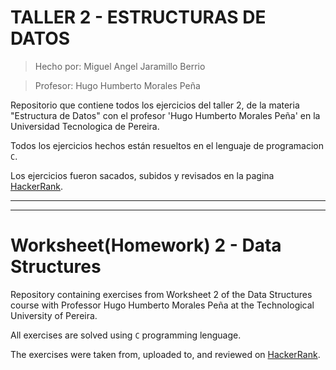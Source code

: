 # TALLER 2 - ESTRUCTURAS DE DATOS

> Hecho por: Miguel Angel Jaramillo Berrio

>Profesor: Hugo Humberto Morales Peña

Repositorio que contiene todos los ejercicios del taller 2, de la materia "Estructura de Datos" con el profesor 'Hugo Humberto Morales Peña' en la Universidad Tecnologica de Pereira.

Todos los ejercicios hechos están resueltos en el lenguaje de programacion `C`.

Los ejercicios fueron sacados, subidos y revisados en la pagina [HackerRank](https://www.hackerrank.com/).

---


---
# Worksheet(Homework) 2 - Data Structures

Repository containing exercises from Worksheet 2 of the Data Structures course with Professor Hugo Humberto Morales Peña at the Technological University of Pereira.

All exercises are solved using `C` programming lenguage.

The exercises were taken from, uploaded to, and reviewed on [HackerRank](https://www.hackerrank.com/).
